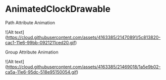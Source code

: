# AnimatedClockDrawable

Path Attribute Animation

![Alt text] (https://cloud.githubusercontent.com/assets/4163385/21470891/5c813820-cac1-11e6-99bb-0921211ced20.gif)


Group Attribute Animation

![Alt text] (https://cloud.githubusercontent.com/assets/4163385/21469018/1a5e9b02-ca5a-11e6-95dc-518e95150054.gif)
